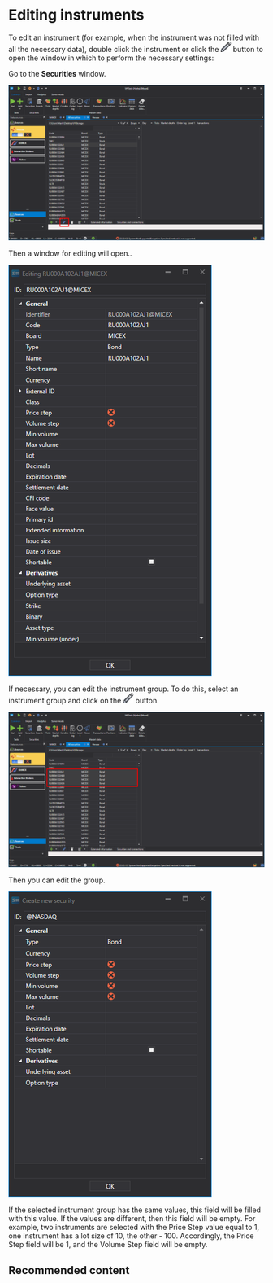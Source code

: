 # Editing instruments

To edit an instrument (for example, when the instrument was not filled with all the necessary data), double click the instrument or click the ![hydra edit](../images/hydra_edit.png) button to open the window in which to perform the necessary settings: 

Go to the **Securities** window.

![hydra security edit 00](../images/hydra_security_edit_00.png)

Then a window for editing will open..

![hydra security edit](../images/hydra_security_edit.png)

If necessary, you can edit the instrument group. To do this, select an instrument group and click on the ![hydra edit](../images/hydra_edit.png) button. 

![hydra securities edit 00](../images/hydra_securities_edit_00.png)

Then you can edit the group.

![hydra securities edit](../images/hydra_securities_edit.png)

If the selected instrument group has the same values, this field will be filled with this value. If the values are different, then this field will be empty. For example, two instruments are selected with the Price Step value equal to 1, one instrument has a lot size of 10, the other \- 100. Accordingly, the Price Step field will be 1, and the Volume Step field will be empty. 

## Recommended content
